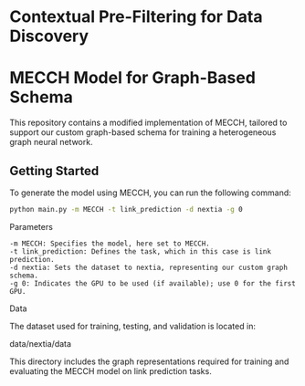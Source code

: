 # Contextual Pre-Filtering for Data Discovery

# MECCH Model for Graph-Based Schema

This repository contains a modified implementation of MECCH, tailored to support our custom graph-based schema for training a heterogeneous graph neural network.

## Getting Started

To generate the model using MECCH, you can run the following command:

```bash
python main.py -m MECCH -t link_prediction -d nextia -g 0
```


Parameters

    -m MECCH: Specifies the model, here set to MECCH.
    -t link_prediction: Defines the task, which in this case is link prediction.
    -d nextia: Sets the dataset to nextia, representing our custom graph schema.
    -g 0: Indicates the GPU to be used (if available); use 0 for the first GPU.


Data

The dataset used for training, testing, and validation is located in:

data/nextia/data

This directory includes the graph representations required for training and evaluating the MECCH model on link prediction tasks.
